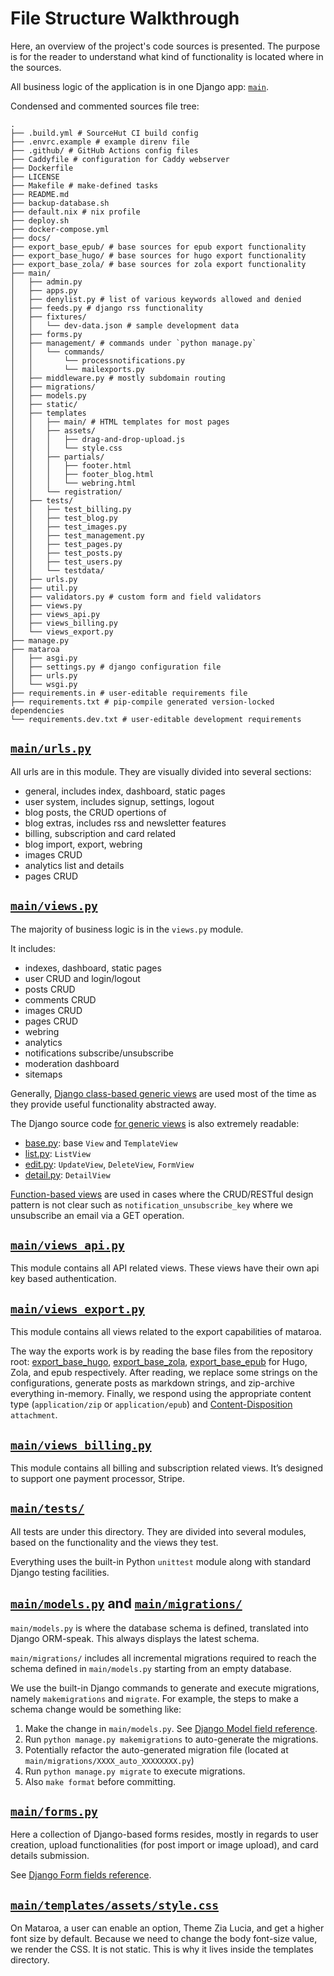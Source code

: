 # File Structure Walkthrough

Here, an overview of the project's code sources is presented. The purpose is
for the reader to understand what kind of functionality is located where in
the sources.

All business logic of the application is in one Django app: [`main`](/main).

Condensed and commented sources file tree:

```
.
├── .build.yml # SourceHut CI build config
├── .envrc.example # example direnv file
├── .github/ # GitHub Actions config files
├── Caddyfile # configuration for Caddy webserver
├── Dockerfile
├── LICENSE
├── Makefile # make-defined tasks
├── README.md
├── backup-database.sh
├── default.nix # nix profile
├── deploy.sh
├── docker-compose.yml
├── docs/
├── export_base_epub/ # base sources for epub export functionality
├── export_base_hugo/ # base sources for hugo export functionality
├── export_base_zola/ # base sources for zola export functionality
├── main/
│   ├── admin.py
│   ├── apps.py
│   ├── denylist.py # list of various keywords allowed and denied
│   ├── feeds.py # django rss functionality
│   ├── fixtures/
│   │   └── dev-data.json # sample development data
│   ├── forms.py
│   ├── management/ # commands under `python manage.py`
│   │   └── commands/
│   │       └── processnotifications.py
│   │       └── mailexports.py
│   ├── middleware.py # mostly subdomain routing
│   ├── migrations/
│   ├── models.py
│   ├── static/
│   ├── templates
│   │   ├── main/ # HTML templates for most pages
│   │   ├── assets/
│   │   │   ├── drag-and-drop-upload.js
│   │   │   └── style.css
│   │   ├── partials/
│   │   │   ├── footer.html
│   │   │   ├── footer_blog.html
│   │   │   └── webring.html
│   │   └── registration/
│   ├── tests/
│   │   ├── test_billing.py
│   │   ├── test_blog.py
│   │   ├── test_images.py
│   │   ├── test_management.py
│   │   ├── test_pages.py
│   │   ├── test_posts.py
│   │   ├── test_users.py
│   │   └── testdata/
│   ├── urls.py
│   ├── util.py
│   ├── validators.py # custom form and field validators
│   ├── views.py
│   ├── views_api.py
│   ├── views_billing.py
│   └── views_export.py
├── manage.py
├── mataroa
│   ├── asgi.py
│   ├── settings.py # django configuration file
│   ├── urls.py
│   └── wsgi.py
├── requirements.in # user-editable requirements file
├── requirements.txt # pip-compile generated version-locked dependencies
└── requirements.dev.txt # user-editable development requirements
```

## [`main/urls.py`](/main/urls.py)

All urls are in this module. They are visually divided into several sections:

* general, includes index, dashboard, static pages
* user system, includes signup, settings, logout
* blog posts, the CRUD opertions of
* blog extras, includes rss and newsletter features
* billing, subscription and card related
* blog import, export, webring
* images CRUD
* analytics list and details
* pages CRUD

## [`main/views.py`](/main/views.py)

The majority of business logic is in the `views.py` module.

It includes:

* indexes, dashboard, static pages
* user CRUD and login/logout
* posts CRUD
* comments CRUD
* images CRUD
* pages CRUD
* webring
* analytics
* notifications subscribe/unsubscribe
* moderation dashboard
* sitemaps

Generally,
[Django class-based generic views](https://docs.djangoproject.com/en/3.2/topics/class-based-views/generic-display/)
are used most of the time as they provide useful functionality abstracted away.

The Django source code [for generic views](https://github.com/django/django/tree/main/django/views/generic)
is also extremely readable:

* [base.py](https://github.com/django/django/blob/main/django/views/generic/base.py): base `View` and `TemplateView`
* [list.py](https://github.com/django/django/blob/main/django/views/generic/list.py): `ListView`
* [edit.py](https://github.com/django/django/blob/main/django/views/generic/edit.py): `UpdateView`, `DeleteView`, `FormView`
* [detail.py](https://github.com/django/django/blob/main/django/views/generic/detail.py): `DetailView`

[Function-based views](https://docs.djangoproject.com/en/3.2/intro/tutorial01/#write-your-first-view)
are used in cases where the CRUD/RESTful design pattern is not clear such as
`notification_unsubscribe_key` where we unsubscribe an email via a GET operation.

## [`main/views_api.py`](/main/views_api.py)

This module contains all API related views. These views have their own
api key based authentication.

## [`main/views_export.py`](/main/views_export.py)

This module contains all views related to the export capabilities of mataroa.

The way the exports work is by reading the base files from the repository root:
[export_base_hugo](export_base_hugo/), [export_base_zola](export_base_zola/),
[export_base_epub](export_base_epub/) for Hugo, Zola, and epub respectively.
After reading, we replace some strings on the configurations, generate posts
as markdown strings, and zip-archive everything in-memory. Finally, we respond
using the appropriate content type (`application/zip` or `application/epub`) and
[Content-Disposition](https://developer.mozilla.org/en-US/docs/Web/HTTP/Headers/Content-Disposition)
`attachment`.

## [`main/views_billing.py`](/main/views_billing.py)

This module contains all billing and subscription related views. It’s designed to
support one payment processor, Stripe.

## [`main/tests/`](/main/tests/)

All tests are under this directory. They are divided into several modules,
based on the functionality and the views they test.

Everything uses the built-in Python `unittest` module along with standard
Django testing facilities.

## [`main/models.py`](/main/models.py) and [`main/migrations/`](/main/migrations/)

`main/models.py` is where the database schema is defined, translated into
Django ORM-speak. This always displays the latest schema.

`main/migrations/` includes all incremental migrations required to reach
the schema defined in `main/models.py` starting from an empty database.

We use the built-in Django commands to generate and execute migrations, namely
`makemigrations` and `migrate`. For example, the steps to make a schema change
would be something like:

1. Make the change in `main/models.py`. See
[Django Model field reference](https://docs.djangoproject.com/en/3.2/ref/models/fields/).
1. Run `python manage.py makemigrations` to auto-generate the migrations.
1. Potentially refactor the auto-generated migration file (located at `main/migrations/XXXX_auto_XXXXXXXX.py`)
1. Run `python manage.py migrate` to execute migrations.
1. Also `make format` before committing.

## [`main/forms.py`](/main/forms.py)

Here a collection of Django-based forms resides, mostly in regards to user creation,
upload functionalities (for post import or image upload), and card details
submission.

See [Django Form fields reference](https://docs.djangoproject.com/en/3.2/ref/forms/fields/).

## [`main/templates/assets/style.css`](main/templates/assets/style.css)

On Mataroa, a user can enable an option, Theme Zia Lucia, and get a higher font
size by default. Because we need to change the body font-size value, we render
the CSS. It is not static. This is why it lives inside the templates directory.
